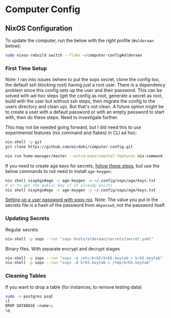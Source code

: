 # Computer Config

## NixOS Configuration

To update the computer, run the below with the right profile (`#alderaan` below):

```bash
sudo nixos-rebuild switch --flake ~/computer-config#alderaan
```

### First Time Setup

Note: I ran into issues (where to put the sops secret, clone the config too, the default ssh blocking root) having just a root user. There is a dependency problem since this config sets up the user and their password. This can be solved with ad-hoc steps (get the config as root, generate a secret as root, build with the user but without ssh steps, then migrate the config to the users directory and clean up). But that's not clean. A future option might be to create a user with a default password or with an empty password to start with, then do these steps. Need to investigate further.

This may not be needed going forward, but I did need this to use experimental features (nix command and flakes) in CLI ad hoc:

```bash
nix-shell -p git 
git clone https://github.com/mirdaki/computer-config.git

nix run home-manager/master --extra-experimental-features nix-command --extra-experimental-features flakes -- init
```

If you need to create age keys for secrets, [follow these steps](https://github.com/Mic92/sops-nix?tab=readme-ov-file#usage-example), but use the below commands to not need to install `age-keygen`:
```bash
nix shell nixpkgs#age -c age-keygen -o ~/.config/sops/age/keys.txt
# or to get the public key if it already exists
nix shell nixpkgs#age -c age-keygen -y ~/.config/sops/age/keys.txt
```

[Setting up a user password with sops-nix](https://github.com/Mic92/sops-nix?tab=readme-ov-file#setting-a-users-password). Note: The value you put in the secrets file is a hash of the password from `mkpasswd`, not the password itself.

### Updating Secrets

Regular secrets
```bash
nix-shell -p sops --run "sops hosts/alderaan/secrets/secret.yaml"
```

Binary files. With separate encrypt and decrypt stages
```bash
nix-shell -p sops --run "sops -e /etc/krb5/krb5.keytab > krb5.keytab"
nix-shell -p sops --run "sops -d krb5.keytab > /tmp/krb5.keytab"
```

### Cleaning Tables

If you want to drop a table (for instances, to remove testing data)
```bash
sudo -u postgres psql
\l
DROP DATABASE <name>;
\q
```
